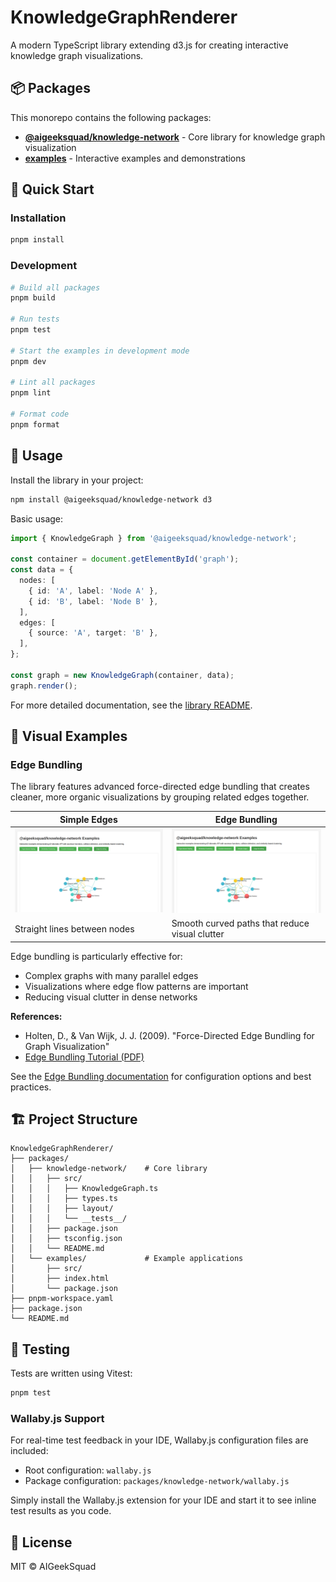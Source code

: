# KnowledgeGraphRenderer

A modern TypeScript library extending d3.js for creating interactive knowledge graph visualizations.

## 📦 Packages

This monorepo contains the following packages:

- **[@aigeeksquad/knowledge-network](./packages/knowledge-network)** - Core library for knowledge graph visualization
- **[examples](./packages/examples)** - Interactive examples and demonstrations

## 🚀 Quick Start

### Installation

```bash
pnpm install
```

### Development

```bash
# Build all packages
pnpm build

# Run tests
pnpm test

# Start the examples in development mode
pnpm dev

# Lint all packages
pnpm lint

# Format code
pnpm format
```

## 📖 Usage

Install the library in your project:

```bash
npm install @aigeeksquad/knowledge-network d3
```

Basic usage:

```typescript
import { KnowledgeGraph } from '@aigeeksquad/knowledge-network';

const container = document.getElementById('graph');
const data = {
  nodes: [
    { id: 'A', label: 'Node A' },
    { id: 'B', label: 'Node B' },
  ],
  edges: [
    { source: 'A', target: 'B' },
  ],
};

const graph = new KnowledgeGraph(container, data);
graph.render();
```

For more detailed documentation, see the [library README](./packages/knowledge-network/README.md).

## 🎨 Visual Examples

### Edge Bundling

The library features advanced force-directed edge bundling that creates cleaner, more organic visualizations by grouping related edges together.

| Simple Edges | Edge Bundling |
|--------------|---------------|
| ![Simple Edges](./screenshots/simple-edges.png) | ![Edge Bundling](./screenshots/edge-bundling.png) |
| Straight lines between nodes | Smooth curved paths that reduce visual clutter |

Edge bundling is particularly effective for:
- Complex graphs with many parallel edges
- Visualizations where edge flow patterns are important
- Reducing visual clutter in dense networks

**References:**
- Holten, D., & Van Wijk, J. J. (2009). "Force-Directed Edge Bundling for Graph Visualization"
- [Edge Bundling Tutorial (PDF)](https://lliquid.github.io/homepage/files/ts13_edgebundle.pdf)

See the [Edge Bundling documentation](./packages/knowledge-network/README.md#edge-bundling) for configuration options and best practices.

## 🏗️ Project Structure

```
KnowledgeGraphRenderer/
├── packages/
│   ├── knowledge-network/    # Core library
│   │   ├── src/
│   │   │   ├── KnowledgeGraph.ts
│   │   │   ├── types.ts
│   │   │   ├── layout/
│   │   │   └── __tests__/
│   │   ├── package.json
│   │   ├── tsconfig.json
│   │   └── README.md
│   └── examples/             # Example applications
│       ├── src/
│       ├── index.html
│       └── package.json
├── pnpm-workspace.yaml
├── package.json
└── README.md
```

## 🧪 Testing

Tests are written using Vitest:

```bash
pnpm test
```

### Wallaby.js Support

For real-time test feedback in your IDE, Wallaby.js configuration files are included:
- Root configuration: `wallaby.js`
- Package configuration: `packages/knowledge-network/wallaby.js`

Simply install the Wallaby.js extension for your IDE and start it to see inline test results as you code.

## 📝 License

MIT © AIGeekSquad
